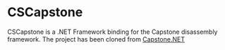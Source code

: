 # CSCapstone
CSCapstone is a .NET Framework binding for the Capstone disassembly framework.
The project has been cloned from [Capstone.NET](https://github.com/9ee1/Capstone.NET)
